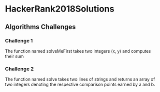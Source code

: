 # HackerRank2018Solutions

## Algorithms Challenges

### Challenge 1
The function named solveMeFirst takes two integers (x, y) and computes their sum

### Challenge 2
The function named solve takes two lines of strings and returns an array of two integers denoting the respective comparison points earned by a and b.